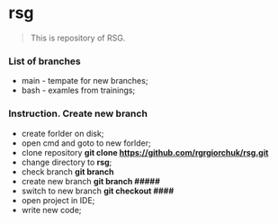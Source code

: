 # rsg

> This is repository of RSG.

### List of branches

- main - tempate for new branches;
- bash - examles from trainings;

### Instruction. Create new branch

- create forlder on disk;
- open cmd and goto to new forlder;
- clone repository **git clone https://github.com/rgrgiorchuk/rsg.git**
- change directory to **rsg**;
- check branch **git branch**
- create new branch **git branch #####<NAME>**
- switch to new branch **git checkout ####<NAME>**
- open project in IDE;
- write new code;
